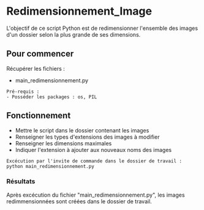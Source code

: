 # Redimensionnement_Image

L'objectif de ce script Python est de redimensionner l'ensemble des images d'un dossier selon la plus grande de ses dimensions.


## Pour commencer

Récupérer les fichiers :
- main_redimensionnement.py


```
Pré-requis :
- Posséder les packages : os, PIL
```


## Fonctionnement

* Mettre le script dans le dossier contenant les images
* Renseigner les types d'extensions des images à modifier
* Renseigner les dimensions maximales
* Indiquer l'extension à ajouter aux nouveaux noms des images

```
Excécution par l'invite de commande dans le dossier de travail :
python main_redimensionnement.py
```

### Résultats

Après excécution du fichier "main_redimensionnement.py", les images redimmensionnées sont créées dans le dossier de travail.
